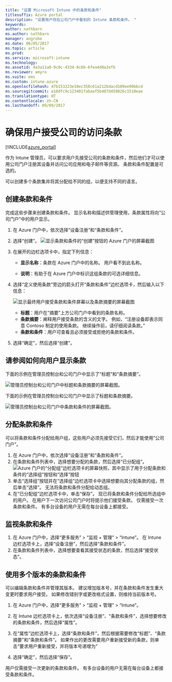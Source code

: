 ```yaml
---
title: "设置 Microsoft Intune 中的条款和条件"
titlesuffix: Azure portal
description: "设置用户将在公司门户中看到的 Intune 条款和条件。 "
keywords: 
author: nathbarn
ms.author: nathbarn
manager: angrobe
ms.date: 06/05/2017
ms.topic: article
ms.prod: 
ms.service: microsoft-intune
ms.technology: 
ms.assetid: 4a3a11a8-9c0c-4334-8c6b-6fea4d0a2efb
ms.reviewer: amyro
ms.suite: ems
ms.custom: intune-azure
ms.openlocfilehash: 47b153223e10ec358c61a212bdacd109ee90bbcd
ms.sourcegitcommit: e10dfc9c123401fabaaf5b487d459826c1510eae
ms.translationtype: HT
ms.contentlocale: zh-CN
ms.lasthandoff: 09/09/2017
---
```

# <a name="ensure-users-accept-company-terms-for-access"></a>确保用户接受公司的访问条款

[!INCLUDE[azure_portal](./includes/azure_portal.md)]

作为 Intune 管理员，可以要求用户先接受公司的条款和条件，然后他们才可以使用公司门户注册其设备并访问公司应用和电子邮件等资源。 条款和条件配置是可选的。

可以创建多个条款集并将其分配给不同的组，以便支持不同的语言。

## <a name="create-terms-and-conditions"></a>创建条款和条件
完成这些步骤来创建条款和条件。 显示名称和描述供管理使用，条款属性将向“公司门户”中的用户显示。

1. 在 Azure 门户中，依次选择“设备注册”和“条款和条件”。
2. 选择“创建”。
![显示条款和条件的“创建”按钮的 Azure 门户的屏幕截图](media/terms-create-terms.png)
3. 在展开的边栏选项卡中，指定下列信息：

   - **显示名称**：条款在 Azure 门户中的名称。 用户看不到此名称。

   - **说明**：有助于在 Azure 门户中标识这组条款的可选详细信息。

4. 选择“定义使用条款”旁边的箭头打开“条款和条件”边栏选项卡，然后输入以下信息：

   ![显示最终用户接受条款和条件屏幕以及条款摘要的屏幕截图](./media/terms-summary-create.png)

   - **标题**：用户在“摘要”上方公司门户中看到的条款名称。
   - **条款摘要**：阐释用户接受条款的含义的文字。 例如，“注册设备即表示同意 Contoso 制定的使用条款。 继续操作前，请仔细阅读条款。”
   - **条款和条件**：用户可查看且必须接受或拒绝的条款和条件。

5. 选择“确定”，然后选择“创建”。

## <a name="see-how-terms-are-displayed-to-your-users"></a>请参阅如何向用户显示条款
下面的示例在管理员控制台和公司门户中显示了“标题”和“条款摘要”。

![管理员控制台和公司门户中标题和条款摘要的屏幕截图。](./media/terms-summary-terms.png)

下面的示例在管理员控制台和公司门户中显示了标题和条款摘要。

![管理员控制台和公司门户中条款和条件的屏幕截图。](./media/terms-properties-terms.png)

## <a name="assign-terms-and-conditions"></a>分配条款和条件

可以将条款和条件分配给用户组，这些用户必须先接受它们，然后才能使用“公司门户”。

1. 在 Azure 门户中，依次选择“设备注册”和“条款和条件”。
2. 在条款和条件列表中，选择想要分配的条款，然后选择“已分配组”。
![Azure 门户的“分配组”边栏选项卡的屏幕快照，其中显示了用于分配条款和条件的“选择组”按钮和“选择”按钮](media/terms-assign-groups.png)
3. 单击“选择组”按钮并在“选择组”边栏选项卡中选择想要向其分配条款的组，然后单击“选择”。 无法将条款和条件分配给动态组。
4. 在“已分配组”边栏选项卡中，单击“保存”。  现已将条款和条件分配给所选组中的用户。 在用户下一次访问公司门户时将提示他们接受条款。 仅需接受一次条款和条件。 有多台设备的用户无需在每台设备上都接受。


## <a name="monitor-terms-and-conditions"></a>监视条款和条件

1. 在 Azure 门户中，选择“更多服务” > “监视 + 管理” > “Intune”。 在 Intune 边栏选项卡上，选择“设备注册”，然后选择“条款和条件”。
2. 在条款和条件列表中，选择想要查看其接受状态的条款，然后选择“接受状态”。

## <a name="work-with-multiple-versions-of-terms-and-conditions"></a>使用多个版本的条款和条件
可以编辑条款和条件并管理其版本。 建议增加版本号，并在条款和条件发生重大变更时要求用户接受。 如果修改错别字或更改格式设置，则维持当前版本号。

1. 在 Azure 门户中，选择“更多服务” > “监视 + 管理” > “Intune”。

2. 在 Intune 边栏选项卡上，依次选择“设备注册”、“条款和条件”，选择想要修改的条款和条件，然后选择“属性”。

4. 在“属性”边栏选项卡上，选择“条款和条件”，然后根据需要修改“标题”、“条款摘要”和“条款和条件”。 如果作出的更改需要用户重新接受新的条款，则单击“要求用户重新接受，并将版本号递增为”

4.  选择“确定”，然后选择“保存”。

用户仅需接受一次更新的条款和条件。 有多台设备的用户无需在每台设备上都接受条款和条件。
